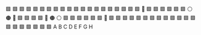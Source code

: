 🟩 🟩 🟩 🟩 🟩 🟩 🟩 🟩 
🟩 🟩 🟩 🟩 🟩 🟩 🟩 🟩 
🟩 🟩 🟩 🟩 🔹 🟩 🟩 🟩 
🟩 🟩 🟩 ⚪️ 🟤 🔹 🟩 🟩 
🟩 🟩 🔹 🟤 ⚪️ 🟩 🟩 🟩 
🟩 🟩 🟩 🔹 🟩 🟩 🟩 🟩 
🟩 🟩 🟩 🟩 🟩 🟩 🟩 🟩 
🟩 🟩 🟩 🟩 🟩 🟩 🟩 🟩 
 A  B  C  D  E  F  G  H